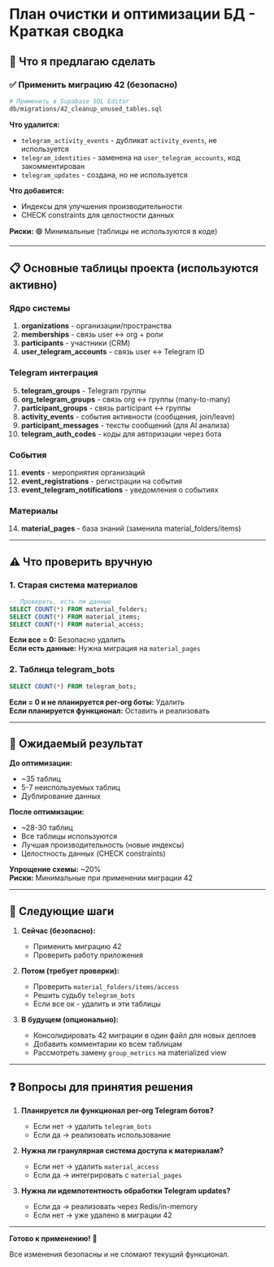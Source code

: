 # План очистки и оптимизации БД - Краткая сводка

## 🎯 Что я предлагаю сделать

### ✅ Применить миграцию 42 (безопасно)
```bash
# Применить в Supabase SQL Editor
db/migrations/42_cleanup_unused_tables.sql
```

**Что удалится:**
- `telegram_activity_events` - дубликат `activity_events`, не используется
- `telegram_identities` - заменена на `user_telegram_accounts`, код закомментирован
- `telegram_updates` - создана, но не используется

**Что добавится:**
- Индексы для улучшения производительности
- CHECK constraints для целостности данных

**Риски:** 🟢 Минимальные (таблицы не используются в коде)

---

## 📋 Основные таблицы проекта (используются активно)

### Ядро системы
1. **organizations** - организации/пространства
2. **memberships** - связь user ↔ org + роли
3. **participants** - участники (CRM)
4. **user_telegram_accounts** - связь user ↔ Telegram ID

### Telegram интеграция
5. **telegram_groups** - Telegram группы
6. **org_telegram_groups** - связь org ↔ группы (many-to-many)
7. **participant_groups** - связь participant ↔ группы
8. **activity_events** - события активности (сообщения, join/leave)
9. **participant_messages** - тексты сообщений (для AI анализа)
10. **telegram_auth_codes** - коды для авторизации через бота

### События
11. **events** - мероприятия организаций
12. **event_registrations** - регистрации на события
13. **event_telegram_notifications** - уведомления о событиях

### Материалы
14. **material_pages** - база знаний (заменила material_folders/items)

---

## ⚠️ Что проверить вручную

### 1. Старая система материалов
```sql
-- Проверить, есть ли данные
SELECT COUNT(*) FROM material_folders;
SELECT COUNT(*) FROM material_items;
SELECT COUNT(*) FROM material_access;
```

**Если все = 0:** Безопасно удалить  
**Если есть данные:** Нужна миграция на `material_pages`

### 2. Таблица telegram_bots
```sql
SELECT COUNT(*) FROM telegram_bots;
```

**Если = 0 и не планируется per-org боты:** Удалить  
**Если планируется функционал:** Оставить и реализовать

---

## 🚀 Ожидаемый результат

**До оптимизации:**
- ~35 таблиц
- 5-7 неиспользуемых таблиц
- Дублирование данных

**После оптимизации:**
- ~28-30 таблиц
- Все таблицы используются
- Лучшая производительность (новые индексы)
- Целостность данных (CHECK constraints)

**Упрощение схемы:** ~20%  
**Риски:** Минимальные при применении миграции 42

---

## 📝 Следующие шаги

1. **Сейчас (безопасно):**
   - Применить миграцию 42
   - Проверить работу приложения

2. **Потом (требует проверки):**
   - Проверить `material_folders/items/access`
   - Решить судьбу `telegram_bots`
   - Если все ок - удалить и эти таблицы

3. **В будущем (опционально):**
   - Консолидировать 42 миграции в один файл для новых деплоев
   - Добавить комментарии ко всем таблицам
   - Рассмотреть замену `group_metrics` на materialized view

---

## ❓ Вопросы для принятия решения

1. **Планируется ли функционал per-org Telegram ботов?**
   - Если нет → удалить `telegram_bots`
   - Если да → реализовать использование

2. **Нужна ли гранулярная система доступа к материалам?**
   - Если нет → удалить `material_access`
   - Если да → интегрировать с `material_pages`

3. **Нужна ли идемпотентность обработки Telegram updates?**
   - Если да → реализовать через Redis/in-memory
   - Если нет → уже удалено в миграции 42

---

**Готово к применению!** 🎉

Все изменения безопасны и не сломают текущий функционал.


